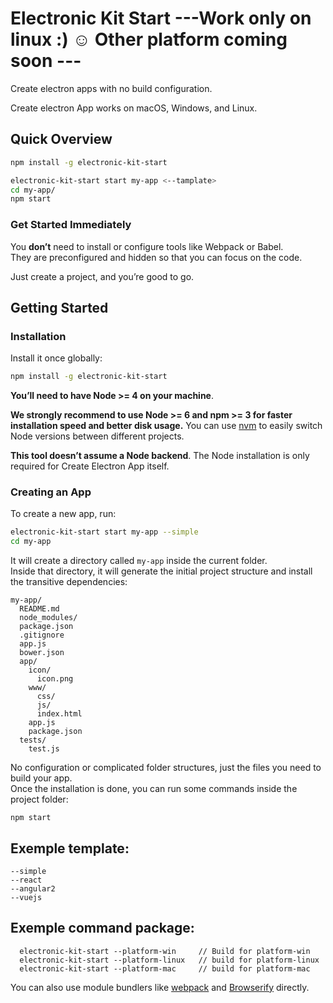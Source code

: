 # Electronic Kit Start  ---Work only on linux :) ☺️ Other platform coming soon ---

Create electron apps with no build configuration.

Create electron App works on macOS, Windows, and Linux.<br>

## Quick Overview

```sh
npm install -g electronic-kit-start

electronic-kit-start start my-app <--tamplate>
cd my-app/
npm start
```

### Get Started Immediately

You **don’t** need to install or configure tools like Webpack or Babel.<br>
They are preconfigured and hidden so that you can focus on the code.

Just create a project, and you’re good to go.

## Getting Started

### Installation

Install it once globally:

```sh
npm install -g electronic-kit-start
```

**You’ll need to have Node >= 4 on your machine**.

**We strongly recommend to use Node >= 6 and npm >= 3 for faster installation speed and better disk usage.** You can use [nvm](https://github.com/creationix/nvm#usage) to easily switch Node versions between different projects.

**This tool doesn’t assume a Node backend**. The Node installation is only required for Create Electron App itself.

### Creating an App

To create a new app, run:

```sh
electronic-kit-start start my-app --simple
cd my-app
```

It will create a directory called `my-app` inside the current folder.<br>
Inside that directory, it will generate the initial project structure and install the transitive dependencies:

```
my-app/
  README.md
  node_modules/
  package.json
  .gitignore
  app.js
  bower.json
  app/
    icon/
      icon.png
    www/
      css/
      js/
      index.html
    app.js
    package.json
  tests/
    test.js
```

No configuration or complicated folder structures, just the files you need to build your app.<br>
Once the installation is done, you can run some commands inside the project folder:

 `npm start`

## Exemple template:
    --simple
    --react
    --angular2
    --vuejs

## Exemple command package:  
      electronic-kit-start --platform-win     // Build for platform-win
      electronic-kit-start --platform-linux   // build for platform-linux
      electronic-kit-start --platform-mac     // build for platform-mac


You can also use module bundlers like [webpack](http://webpack.github.io) and [Browserify](http://browserify.org/) directly.<br>
